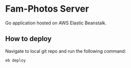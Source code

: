 # Fam-Photos Server

Go application hosted on AWS Elastic Beanstalk.

## How to deploy

Navigate to local git repo and run the following command:

```
eb deploy
```
